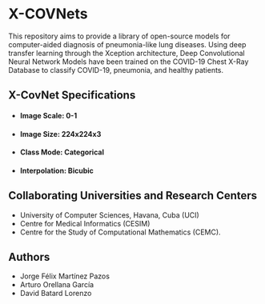# X-COVNets
This repository aims to provide a library of open-source models for computer-aided diagnosis of pneumonia-like lung diseases. Using deep transfer learning through the Xception architecture, Deep Convolutional Neural Network Models have been trained on the COVID-19 Chest X-Ray Database to classify COVID-19, pneumonia, and healthy patients.
## X-CovNet Specifications
- #### Image Scale: 0-1
- #### Image Size: 224x224x3
- #### Class Mode: Categorical
- #### Interpolation: Bicubic
## Collaborating Universities and Research Centers
- University of Computer Sciences, Havana, Cuba (UCI)
- Centre for Medical Informatics (CESIM)
- Centre for the Study of Computational Mathematics (CEMC).
## Authors
- Jorge Félix Martínez Pazos
- Arturo Orellana García
- David Batard Lorenzo
